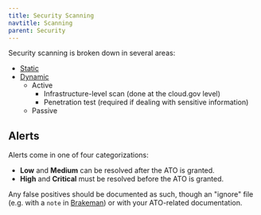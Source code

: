 ```yaml
---
title: Security Scanning
navtitle: Scanning
parent: Security
---
```


Security scanning is broken down in several areas:

* [Static](../static-analysis/)
* [Dynamic](../dynamic-scanning/)
    * Active
        * Infrastructure-level scan (done at the cloud.gov level)
        * Penetration test (required if dealing with sensitive information)
    * Passive

## Alerts

Alerts come in one of four categorizations:

* **Low** and **Medium** can be resolved after the ATO is granted.
* **High** and **Critical** must be resolved before the ATO is granted.

Any false positives should be documented as such, though an "ignore" file (e.g. with a `note` in [Brakeman](http://brakemanscanner.org/docs/ignoring_false_positives/)) or with your ATO-related documentation.
